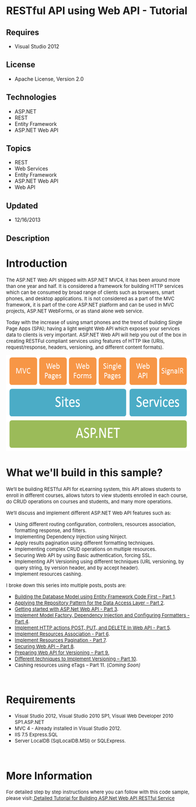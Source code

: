 # RESTful API using Web API - Tutorial
## Requires
- Visual Studio 2012
## License
- Apache License, Version 2.0
## Technologies
- ASP.NET
- REST
- Entity Framework
- ASP.NET Web API
## Topics
- REST
- Web Services
- Entity Framework
- ASP.NET Web API
- Web API
## Updated
- 12/16/2013
## Description

<h1><strong>Introduction</strong></h1>
<p><span style="font-size:small">The ASP.NET Web API shipped with ASP.NET MVC4, it has been around more than one year and half. It is considered a framework for building HTTP services which can be consumed by broad&nbsp;range of clients such as browsers, smart
 phones, and desktop applications. It is not considered as a part of the MVC framework, it is part of the core ASP.NET platform and can be used in MVC projects,&nbsp;ASP.NET&nbsp;WebForms, or as stand alone web service.</span></p>
<p><span style="font-size:small">Today with the increase of using smart phones and the trend of building Single Page Apps (SPA); having a light weight Web API which exposes your services data to clients is very important.&nbsp;ASP.NET&nbsp;Web API will help
 you out of the box in creating RESTFul compliant&nbsp;services using features of HTTP like (URIs, request/response, headers, versioning, and different content formats).</span></p>
<p><img id="104597" src="104597-aspnet-webapi.png" alt="" width="594" height="262"></p>
<h1>What we'll build in this sample?</h1>
<p><span style="font-size:small">We&rsquo;ll be building RESTful API for eLearning system, this API allows students to enroll in different courses, allows tutors to view students enrolled in each course, do CRUD operations on courses and students, and many
 more operations.</span></p>
<p><span style="font-size:small">We&rsquo;ll discuss and implement different ASP.NET Web API features such as:</span></p>
<ul>
<li><span style="font-size:small">Using different routing configuration, controllers, resources association, formatting response, and filters.</span>
</li><li><span style="font-size:small">Implementing Dependency Injection using Ninject.</span>
</li><li><span style="font-size:small">Apply results pagination using different formatting techniques.</span>
</li><li><span style="font-size:small">Implementing complex CRUD operations on multiple resources.</span>
</li><li><span style="font-size:small">Securing Web API by using Basic authentication, forcing SSL.</span>
</li><li><span style="font-size:small">Implementing API Versioning using different techniques (URL versioning, by query string, by version header, and by accept header).</span>
</li><li><span style="font-size:small">Implement resources cashing.</span> </li></ul>
<p><span style="font-size:small">I broke down this series into multiple posts, posts are:</span></p>
<ul>
<li><span style="font-size:small"><a title="Building the Database Model using Entity Framework Code First" href="http://bitoftech.net/2013/11/25/building-database-model-entityframework-code-first" target="_blank">Building the Database Model using Entity Framework
 Code First &ndash; Part 1</a>.</span> </li><li><span style="font-size:small"><a title="Applying the Repository Pattern for the Data Access Layer" href="http://bitoftech.net/2013/11/25/applying-repository-pattern-data-access-layer" target="_blank">Applying the Repository Pattern for the Data Access Layer
 &ndash; Part 2</a>.</span> </li><li><span style="font-size:small"><a title="Getting started with ASP.Net Web API" href="http://bitoftech.net/2013/11/25/getting-started-asp-net-web-api" target="_blank">Getting started with ASP.Net Web API&nbsp;- Part 3</a>.</span>
</li><li><span style="font-size:small"><a title="Implement Model Factory, Dependency Injection and Configuring Formatters" href="http://bitoftech.net/2013/11/25/implement-model-factory-dependency-injection-configuring-formatters-web-api" target="_blank">Implement
 Model Factory, Dependency Injection and Configuring Formatters&nbsp;- Part 4</a>.</span>
</li><li><span style="font-size:small"><a title="Implement HTTP actions POST, PUT, and DELETE In Web API" href="http://bitoftech.net/2013/11/25/implement-http-actions-post-put-delete-web-api" target="_blank">Implement HTTP actions POST, PUT, and DELETE In Web API&nbsp;-
 Part 5</a>.</span> </li><li><span style="font-size:small"><a title="Implement Resources Association ASP.Net Web API" href="http://bitoftech.net/2013/11/25/implement-resources-association-asp-net-web-api" target="_blank">Implement Resources Association&nbsp;- Part 6</a>.</span>
</li><li><span style="font-size:small"><a title="Implement Resources Pagination ASP.Net Web API" href="http://bitoftech.net/2013/11/25/implement-resources-pagination-asp-net-web-api" target="_blank">Implement Resources Pagination&nbsp;- Part 7</a>.</span>
</li><li><span style="font-size:small"><a title="enforce https asp net web api basic authentication" href="http://bitoftech.net/2013/12/03/enforce-https-asp-net-web-api-basic-authentication/" target="_blank">Securing Web API &ndash; Part 8</a>.</span>
</li><li><span style="font-size:small"><a title="asp net web api versioning strategy" href="http://bitoftech.net/2013/12/16/asp-net-web-api-versioning-strategy/" target="_blank">Preparing Web API for Versioning &ndash; Part 9.</a></span>
</li><li><span style="font-size:small"><a title="asp net web api versioning accept header query string" href="http://bitoftech.net/2013/12/16/asp-net-web-api-versioning-accept-header-query-string/" target="_blank">Different techniques to Implement Versioning &ndash;
 Part 10</a>.<em><br>
</em></span></li><li><span style="font-size:small">Cashing resources using eTags &ndash; Part 11.&nbsp;(<em>Coming Soon)</em></span>
</li></ul>
<p>&nbsp;</p>
<h1>Requirements</h1>
<ul>
<li><span style="font-size:small">Visual Studio 2012, Visual Studio 2010 SP1, Visual Web Developer 2010 SP1.ASP.NET</span>
</li><li><span style="font-size:small">MVC 4 - Already installed in Visual Studio 2012.</span>
</li><li><span style="font-size:small">IIS 7.5 Express.SQL</span> </li><li><span style="font-size:small">Server LocalDB (SqlLocalDB.MSI) or SQLExpress.</span>
</li></ul>
<p>&nbsp;</p>
<h1>More Information</h1>
<p><span style="font-size:small">For detailed step by step instructions where you can follow with this code sample, please visit:<a title="Detailed Tutorial for Building ASP.Net Web API RESTful Service" href="http://bitoftech.net/2013/11/25/detailed-tutorial-building-asp-net-web-api-restful-service/">&nbsp;Detailed
 Tutorial for Building ASP.Net Web API RESTful Service</a></span></p>
